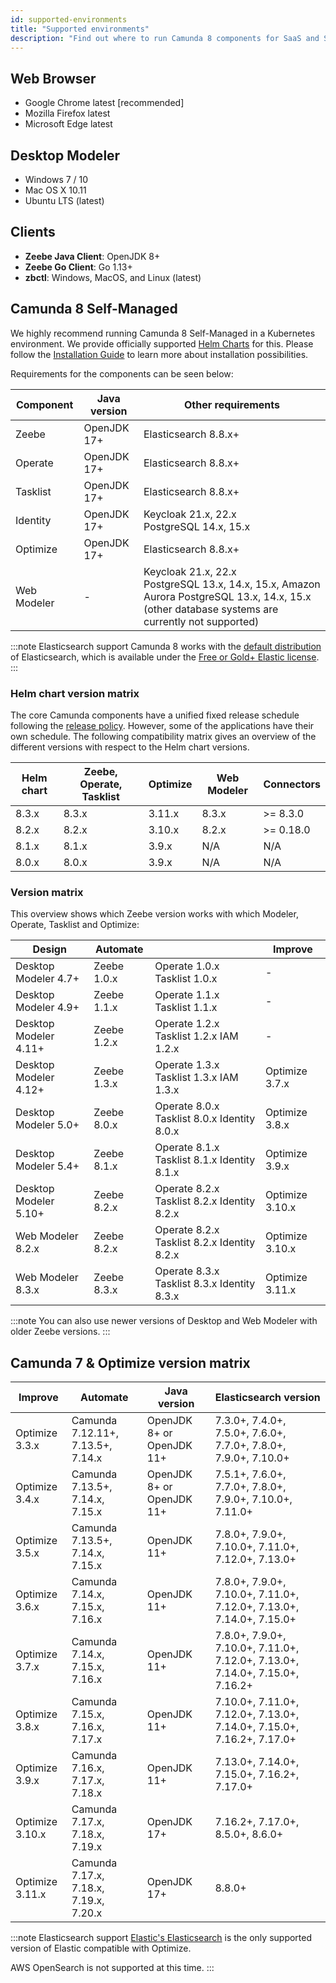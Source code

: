 ```yaml
---
id: supported-environments
title: "Supported environments"
description: "Find out where to run Camunda 8 components for SaaS and Self-Managed, including Optimize for both Camunda 8 and Camunda 7."
---
```


## Web Browser

- Google Chrome latest [recommended]
- Mozilla Firefox latest
- Microsoft Edge latest

## Desktop Modeler

- Windows 7 / 10
- Mac OS X 10.11
- Ubuntu LTS (latest)

## Clients

- **Zeebe Java Client**: OpenJDK 8+
- **Zeebe Go Client**: Go 1.13+
- **zbctl**: Windows, MacOS, and Linux (latest)

## Camunda 8 Self-Managed

We highly recommend running Camunda 8 Self-Managed in a Kubernetes environment. We provide officially supported [Helm Charts](/self-managed/platform-deployment/helm-kubernetes/overview.md) for this. Please follow the [Installation Guide](/self-managed/platform-deployment/overview.md) to learn more about installation possibilities.

Requirements for the components can be seen below:

| Component   | Java version | Other requirements                                                                                                                                  |
| ----------- | ------------ | --------------------------------------------------------------------------------------------------------------------------------------------------- |
| Zeebe       | OpenJDK 17+  | Elasticsearch 8.8.x+                                                                                                                                |
| Operate     | OpenJDK 17+  | Elasticsearch 8.8.x+                                                                                                                                |
| Tasklist    | OpenJDK 17+  | Elasticsearch 8.8.x+                                                                                                                                |
| Identity    | OpenJDK 17+  | Keycloak 21.x, 22.x<br/>PostgreSQL 14.x, 15.x                                                                                                       |
| Optimize    | OpenJDK 17+  | Elasticsearch 8.8.x+                                                                                                                                |
| Web Modeler | -            | Keycloak 21.x, 22.x<br/>PostgreSQL 13.x, 14.x, 15.x, Amazon Aurora PostgreSQL 13.x, 14.x, 15.x (other database systems are currently not supported) |

:::note Elasticsearch support
Camunda 8 works with the [default distribution](https://www.elastic.co/downloads/elasticsearch) of Elasticsearch, which is available under the [Free or Gold+ Elastic license](https://www.elastic.co/pricing/faq/licensing#summary).
:::

### Helm chart version matrix

The core Camunda components have a unified fixed release schedule following the [release policy](./release-policy.md). However, some of the applications have their own schedule. The following compatibility matrix gives an overview of the different versions with respect to the Helm chart versions.

| Helm chart | Zeebe, Operate, Tasklist | Optimize | Web Modeler | Connectors |
| ---------- | ------------------------ | -------- | ----------- | ---------- |
| 8.3.x      | 8.3.x                    | 3.11.x   | 8.3.x       | >= 8.3.0   |
| 8.2.x      | 8.2.x                    | 3.10.x   | 8.2.x       | >= 0.18.0  |
| 8.1.x      | 8.1.x                    | 3.9.x    | N/A         | N/A        |
| 8.0.x      | 8.0.x                    | 3.9.x    | N/A         | N/A        |

### Version matrix

This overview shows which Zeebe version works with which Modeler, Operate, Tasklist and Optimize:

| Design                | Automate    |                                             | Improve         |
| --------------------- | ----------- | ------------------------------------------- | --------------- |
| Desktop Modeler 4.7+  | Zeebe 1.0.x | Operate 1.0.x Tasklist 1.0.x                | -               |
| Desktop Modeler 4.9+  | Zeebe 1.1.x | Operate 1.1.x Tasklist 1.1.x                | -               |
| Desktop Modeler 4.11+ | Zeebe 1.2.x | Operate 1.2.x Tasklist 1.2.x IAM 1.2.x      | -               |
| Desktop Modeler 4.12+ | Zeebe 1.3.x | Operate 1.3.x Tasklist 1.3.x IAM 1.3.x      | Optimize 3.7.x  |
| Desktop Modeler 5.0+  | Zeebe 8.0.x | Operate 8.0.x Tasklist 8.0.x Identity 8.0.x | Optimize 3.8.x  |
| Desktop Modeler 5.4+  | Zeebe 8.1.x | Operate 8.1.x Tasklist 8.1.x Identity 8.1.x | Optimize 3.9.x  |
| Desktop Modeler 5.10+ | Zeebe 8.2.x | Operate 8.2.x Tasklist 8.2.x Identity 8.2.x | Optimize 3.10.x |
| Web Modeler 8.2.x     | Zeebe 8.2.x | Operate 8.2.x Tasklist 8.2.x Identity 8.2.x | Optimize 3.10.x |
| Web Modeler 8.3.x     | Zeebe 8.3.x | Operate 8.3.x Tasklist 8.3.x Identity 8.3.x | Optimize 3.11.x |

:::note
You can also use newer versions of Desktop and Web Modeler with older Zeebe versions.
:::

## Camunda 7 & Optimize version matrix

| Improve         | Automate                               | Java version              | Elasticsearch version                                                         |
| --------------- | -------------------------------------- | ------------------------- | ----------------------------------------------------------------------------- |
| Optimize 3.3.x  | Camunda 7.12.11+, 7.13.5+, 7.14.x      | OpenJDK 8+ or OpenJDK 11+ | 7.3.0+, 7.4.0+, 7.5.0+, 7.6.0+, 7.7.0+, 7.8.0+, 7.9.0+, 7.10.0+               |
| Optimize 3.4.x  | Camunda 7.13.5+, 7.14.x, 7.15.x        | OpenJDK 8+ or OpenJDK 11+ | 7.5.1+, 7.6.0+, 7.7.0+, 7.8.0+, 7.9.0+, 7.10.0+, 7.11.0+                      |
| Optimize 3.5.x  | Camunda 7.13.5+, 7.14.x, 7.15.x        | OpenJDK 11+               | 7.8.0+, 7.9.0+, 7.10.0+, 7.11.0+, 7.12.0+, 7.13.0+                            |
| Optimize 3.6.x  | Camunda 7.14.x, 7.15.x, 7.16.x         | OpenJDK 11+               | 7.8.0+, 7.9.0+, 7.10.0+, 7.11.0+, 7.12.0+, 7.13.0+, 7.14.0+, 7.15.0+          |
| Optimize 3.7.x  | Camunda 7.14.x, 7.15.x, 7.16.x         | OpenJDK 11+               | 7.8.0+, 7.9.0+, 7.10.0+, 7.11.0+, 7.12.0+, 7.13.0+, 7.14.0+, 7.15.0+, 7.16.2+ |
| Optimize 3.8.x  | Camunda 7.15.x, 7.16.x, 7.17.x         | OpenJDK 11+               | 7.10.0+, 7.11.0+, 7.12.0+, 7.13.0+, 7.14.0+, 7.15.0+, 7.16.2+, 7.17.0+        |
| Optimize 3.9.x  | Camunda 7.16.x, 7.17.x, 7.18.x         | OpenJDK 11+               | 7.13.0+, 7.14.0+, 7.15.0+, 7.16.2+, 7.17.0+                                   |
| Optimize 3.10.x | Camunda 7.17.x, 7.18.x, 7.19.x         | OpenJDK 17+               | 7.16.2+, 7.17.0+, 8.5.0+, 8.6.0+                                              |
| Optimize 3.11.x | Camunda 7.17.x, 7.18.x, 7.19.x, 7.20.x | OpenJDK 17+               | 8.8.0+                                                                        |

:::note Elasticsearch support
[Elastic's Elasticsearch](https://www.elastic.co/elasticsearch/) is the only supported version of Elastic compatible with Optimize.

AWS OpenSearch is not supported at this time.
:::
